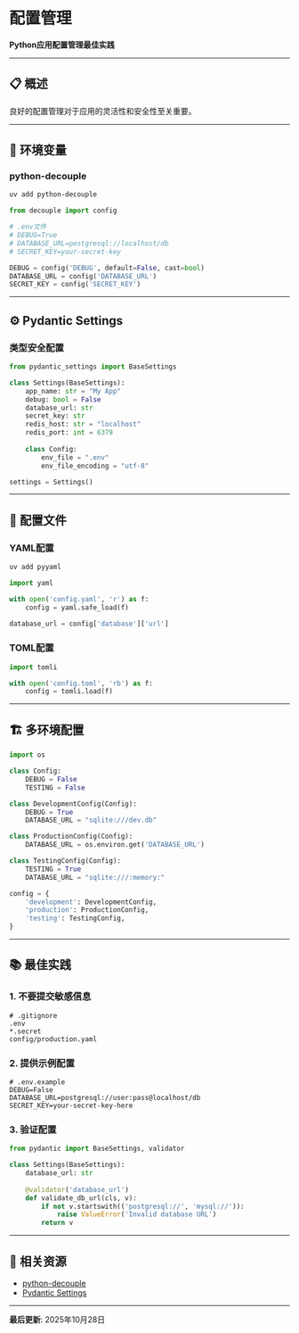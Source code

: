 # 配置管理

**Python应用配置管理最佳实践**

---

## 📋 概述

良好的配置管理对于应用的灵活性和安全性至关重要。

---

## 🚀 环境变量

### python-decouple

```bash
uv add python-decouple
```

```python
from decouple import config

# .env文件
# DEBUG=True
# DATABASE_URL=postgresql://localhost/db
# SECRET_KEY=your-secret-key

DEBUG = config('DEBUG', default=False, cast=bool)
DATABASE_URL = config('DATABASE_URL')
SECRET_KEY = config('SECRET_KEY')
```

---

## ⚙️ Pydantic Settings

### 类型安全配置

```python
from pydantic_settings import BaseSettings

class Settings(BaseSettings):
    app_name: str = "My App"
    debug: bool = False
    database_url: str
    secret_key: str
    redis_host: str = "localhost"
    redis_port: int = 6379
    
    class Config:
        env_file = ".env"
        env_file_encoding = "utf-8"

settings = Settings()
```

---

## 📁 配置文件

### YAML配置

```bash
uv add pyyaml
```

```python
import yaml

with open('config.yaml', 'r') as f:
    config = yaml.safe_load(f)

database_url = config['database']['url']
```

### TOML配置

```python
import tomli

with open('config.toml', 'rb') as f:
    config = tomli.load(f)
```

---

## 🏗️ 多环境配置

```python
import os

class Config:
    DEBUG = False
    TESTING = False

class DevelopmentConfig(Config):
    DEBUG = True
    DATABASE_URL = "sqlite:///dev.db"

class ProductionConfig(Config):
    DATABASE_URL = os.environ.get('DATABASE_URL')

class TestingConfig(Config):
    TESTING = True
    DATABASE_URL = "sqlite:///:memory:"

config = {
    'development': DevelopmentConfig,
    'production': ProductionConfig,
    'testing': TestingConfig,
}
```

---

## 📚 最佳实践

### 1. 不要提交敏感信息

```gitignore
# .gitignore
.env
*.secret
config/production.yaml
```

### 2. 提供示例配置

```env
# .env.example
DEBUG=False
DATABASE_URL=postgresql://user:pass@localhost/db
SECRET_KEY=your-secret-key-here
```

### 3. 验证配置

```python
from pydantic import BaseSettings, validator

class Settings(BaseSettings):
    database_url: str
    
    @validator('database_url')
    def validate_db_url(cls, v):
        if not v.startswith(('postgresql://', 'mysql://')):
            raise ValueError('Invalid database URL')
        return v
```

---

## 🔗 相关资源

- [python-decouple](https://github.com/HBNetwork/python-decouple)
- [Pydantic Settings](https://docs.pydantic.dev/latest/concepts/pydantic_settings/)

---

**最后更新**: 2025年10月28日

